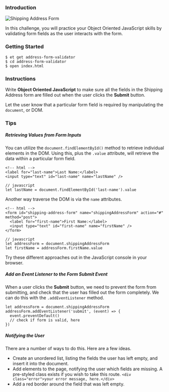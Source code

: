 ### Introduction

![Shipping Address Form](https://s3.amazonaws.com/horizon-production/images/shipping-address-form.png)

In this challenge, you will practice your Object Oriented JavaScript skills by validating form
fields as the user interacts with the form.

### Getting Started

```no-highlight
$ et get address-form-validator
$ cd address-form-validator
$ open index.html
```

### Instructions

Write **Object Oriented JavaScript** to make sure all the fields in the Shipping
Address form are filled out when the user clicks the **Submit** button.

Let the user know that a particular form field is required by manipulating the
`document`, or DOM.

### Tips

##### Retrieving Values from Form Inputs

You can utilize the `document.findElementById()` method to retrieve individual
elements in the DOM. Using this, plus the `.value` attribute, will retrieve the
data within a particular form field.

```no-highlight
<!-- html -->
<label for="last-name">Last Name:</label>
<input type="text" id="last-name" name="lastName" />

// javascript
let lastName = document.findElementById('last-name').value
```

Another way traverse the DOM is via the `name` attributes.

```no-highlight
<!-- html -->
<form id="shipping-address-form" name="shippingAddressForm" action="#" method="post">
  <label for="first-name">First Name:</label>
  <input type="text" id="first-name" name="firstName" />
</form>

// javascript
let addressForm = document.shippingAddressForm
let firstName = addressForm.firstName.value
```

Try these different approaches out in the JavaScript console in your browser.

##### Add an Event Listener to the Form Submit Event

When a user clicks the **Submit** button, we need to prevent the form from
submitting, and check that the user has filled out the form completely. We can
do this with the `.addEventListener` method.

```no-highlight
let addressForm = document.shippingAddressForm
addressForm.addEventListener('submit', (event) => {
  event.preventDefault()
  // check if form is valid, here
})
```

##### Notifying the User

There are a number of ways to do this. Here are a few ideas.

* Create an unordered list, listing the fields the user has left empty, and insert it into the document.
* Add elements to the page, notifying the user which fields are missing. A pre-styled class exists if you wish to take this route. `<div class="error">your error message, here.</div>`
* Add a red border around the field that was left empty.
